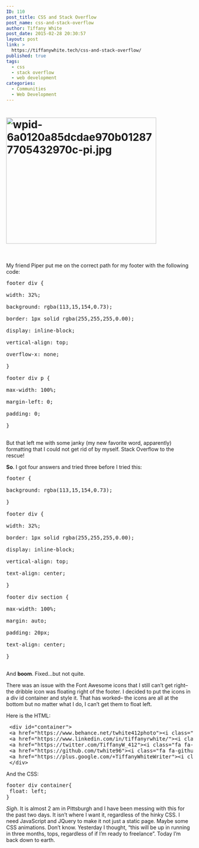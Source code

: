 ```yaml
---
ID: 110
post_title: CSS and Stack Overflow
post_name: css-and-stack-overflow
author: Tiffany White
post_date: 2015-02-28 20:30:57
layout: post
link: >
  https://tiffanywhite.tech/css-and-stack-overflow/
published: true
tags:
  - css
  - stack overflow
  - web development
categories:
  - Communities
  - Web Development
---
```

<h1><a href="http://helloburgh.me/wp-content/uploads/2015/02/wpid-6a0120a85dcdae970b012877705432970c-pi.jpg"><img class=" wp-image-109 aligncenter" src="http://helloburgh.me/wp-content/uploads/2015/02/wpid-6a0120a85dcdae970b012877705432970c-pi.jpg?w=300" alt="wpid-6a0120a85dcdae970b012877705432970c-pi.jpg" width="405" height="340" /></a></h1>

&nbsp;

My friend Piper put me on the correct path for my footer with the following code:

<pre class="lang:css decode:1 " >
footer div {

width: 32%;

background: rgba(113,15,154,0.73);

border: 1px solid rgba(255,255,255,0.00);

display: inline-block;

vertical-align: top;

overflow-x: none;

}

footer div p {

max-width: 100%;

margin-left: 0;

padding: 0;

}

</pre>

But that left me with some janky (my new favorite word, apparently) formatting that I could not get rid of by myself. Stack Overflow to the rescue!

<strong>So</strong>. I got four answers and tried three before I tried this:

<pre class="lang:css decode:1 " >
footer {

background: rgba(113,15,154,0.73);

}

footer div {

width: 32%;

border: 1px solid rgba(255,255,255,0.00);

display: inline-block;

vertical-align: top;

text-align: center;

}

footer div section {

max-width: 100%;

margin: auto;

padding: 20px;

text-align: center;

}

</pre>

And <strong>boom</strong>. Fixed…but not quite.

There was an issue with the Font Awesome icons that I still can’t get right– the dribble icon was floating right of the footer. I decided to put the icons in a div id container and style it. That has worked– the icons are all at the bottom but no matter what I do, I can’t get them to float left.

Here is the HTML:

<pre class="lang:html decode:1 " >
 &lt;div id=&quot;container&quot;&gt; 
 &lt;a href=&quot;https://www.behance.net/twhite412photo&quot;&gt;&lt;i class=&quot;fa fa-behance-square fa-2x&quot;&gt;&lt;/i&gt;&lt;/a&gt;
 &lt;a href=&quot;https://www.linkedin.com/in/tiffanyrwhite/&quot;&gt;&lt;i class=&quot;fa fa-linkedin-square fa-2x&quot;&gt;&lt;/i&gt;&lt;/a&gt;
 &lt;a href=&quot;https://twitter.com/TiffanyW_412&quot;&gt;&lt;i class=&quot;fa fa-twitter-square fa-2x&quot;&gt;&lt;/i&gt;&lt;/a&gt;
 &lt;a href=&quot;https://github.com/twhite96&quot;&gt;&lt;i class=&quot;fa fa-github fa-2x&quot;&gt;&lt;/i&gt;&lt;/a&gt; 
 &lt;a href=&quot;https://plus.google.com/+TiffanyWhiteWriter&quot;&gt;&lt;i class=&quot;fa fa-google-plus-square fa-2x&quot;&gt;&lt;/i&gt;&lt;/a&gt;
 &lt;/div&gt;
</pre>

And the CSS:

<pre class="lang:css decode:1 " >
footer div container{
 float: left;
}
</pre>

<em>Sigh</em>. It is almost 2 am in Pittsburgh and I have been messing with this for the past two days. It isn’t where I want it, regardless of the hinky CSS. I need JavaScript and JQuery to make it not just a static page. Maybe some CSS animations. Don’t know. Yesterday I thought, “this will be up in running in three months, tops, regardless of if I’m ready to freelance”. Today I’m back down to earth.